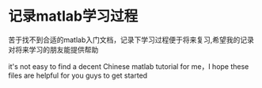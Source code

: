 # 记录matlab学习过程

苦于找不到合适的matlab入门文档，记录下学习过程便于将来复习,希望我的记录对将来学习的朋友能提供帮助

it's not easy to find a decent Chinese matlab tutorial for me，I hope these files are helpful for you guys to get started
